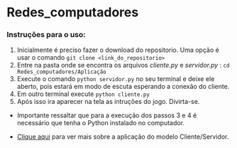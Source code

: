 # Redes_computadores

### Instruções para o uso:

1. Inicialmente é preciso fazer o download do repositorio. Uma opção é usar o comando `git clone <link_do_repositorio>`
2. Entre na pasta onde se encontra os arquivos *cliente.py* e *servidor.py* : `cd Redes_computadores/Aplicação`
3. Execute o comando `python servidor.py` no seu terminal e deixe ele aberto, pois estará em modo de escuta esperando a conexão do cliente.
4. Em outro terminal execute `python cliente.py`
5. Após isso ira aparecer na tela as intruções do jogo. Divirta-se.

* Importante ressaltar que para a execução dos passos 3 e 4 é necessário que tenha o Python instalado no computador.

* [Clique aqui](https://github.com/bruninhaltorres/Redes_computadores/blob/main/Apresenta%C3%A7%C3%A3o%20do%20Sistema/Trabalho%20de%20Implementa%C3%A7%C3%A3o%20-%20Redes.pdf) para ver mais sobre a aplicação do modelo Cliente/Servidor.

